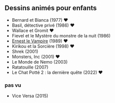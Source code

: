 Dessins animés pour enfants
---------------------------
* Bernard et Bianca (1977) ❤️
* Basil, détective privé (1986) ❤️
* Wallace et Gromit ❤️
* Fievel et le Mystère du monstre de la nuit (1986)
* [Ernest le Vampire](https://www.youtube.com/watch?v=XwXqnmwL2QQ&list=PL470E71D638E86202) (1989) ❤️
* Kirikou et la Sorcière (1998) ❤️
* Shrek (2001)
* Monsters, Inc (2001) ❤️
* Le Monde de Nemo (2003)
* Ratatouille (2007)
* Le Chat Potté 2 : la dernière quête (2022) ❤️


### pas vu

* Vice Versa (2015)


